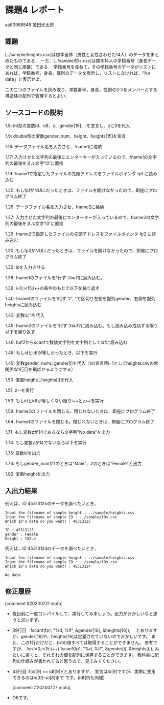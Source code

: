 # 課題4 レポート

aa83988848 薗田光太郎

## 課題

[../sample/heights.csv]は標本全体（男性と女性合わせた14人）のデータをまとめたものである．
一方，[../sample/IDs.csv]は標本14人の学籍番号（身長データと同じ順番）である．
学籍番号を尋ねて，その学籍番号のデータがリストにあれば，学籍番号，身長，性別のデータを表示し，リストになければ，「No data」と表示せよ．

この二つのファイルを読み取り，学籍番号，身長，性別の3つをメンバーとする構造体の配列で管理するとよい．

## ソースコードの説明

1.8: int型の変数id、idf、z、gender[15]、iを宣言し、zに0を代入

1.9: double型の変数gender_num、height、heights[15]を宣言

1.16: データファイル名を入力させ、fname1に格納

1.17: 入力させた文字列の最後にエンターキーが入っているので、fname1の文字列の最後をヌル文字'\0'に置換

1.19: fname1で指定したファイルの先頭アドレスをファイルポインタ fp1 に読み込む

1.20: もしfp1がNULLだったときは、ファイルを開けなかったので、即座にプログラム終了

1.26: データファイル名を入力させ、fname2に格納

1.27: 入力させた文字列の最後にエンターキーが入っているので、fname2の文字列の最後をヌル文字'\0'に置換

1.29: fname2で指定したファイルの先頭アドレスをファイルポインタ fp2 に読み込む

1.30: もしfp2がNULLだったときは、ファイルを開けなかったので、即座にプログラム終了

1.36: idを入力させる

1.38: fname1のファイルを1行ずつbuf1に読み込む。

1.39: i=0;i<15;i++の条件のもとで以下を繰り返す

1.40: fname1のファイルを1行ずつ", "で区切り左側を配列gender、右側を配列heightsに読み込む

1.43: 変数iに1を代入

1.45: fname2のファイルを1行ずつbuf2に読み込む。もし読み込み成功する限り以下を繰り返す

1.46: buf2からscanfで数値文字列を文字列としてidfに読み込む

1.48: もしidとidfが等しかったとき、以下を実行

1.49: 変数gender_numにgender[i]を代入（iの宣言時i=1としてheights.csvの無関係な1行目を飛ばせるようにする）

1.50: 変数heightにheights[i]を代入

1.51: z--を実行

1.53: もしidとidfが等しくない限りi++とz++を実行

1.59: fname2のファイルを閉じる。閉じれないときは、即座にプログラム終了

1.64: fname1のファイルを閉じる。閉じれないときは、即座にプログラム終了

1.71: もし変数zが14であるなら文字列"No data"を出力

1.74: もし変数zが14でないなら以下を実行

1.75: 変数idを出力

1.76: もしgender_numが1のときは"Male"、2のときは"Female"と出力

1.82: 変数heightを出力

## 入出力結果

例えば，ID 45313125のデータを調べたいとき，

```
Input the filename of sample height : ../sample/heights.csv
Input the filename of sample ID : ../sample/IDs.csv
Which ID's data do you want? : 45313125
---
ID : 45313125
gender : Female
height : 152.4
```

例えば，ID 45313124のデータを調べたいとき，

```
Input the filename of sample height : ../sample/heights.csv
Input the filename of sample ID : ../sample/IDs.csv
Which ID's data do you want? : 45313124
---
No data
```

## 修正履歴

[comment #20200721 moto]
- 提出前に一度コンパイルして、実行してみましょう。出力がおかしいなと思うと思います。
  
- 39行目　fscanf(fp1, "%d, %lf", &gender[16], &heights[16]);　
  とありますが、gender[16]や、heights[16]は定義されていないのでおかしいです。
  また、この1行だけだと、fp1の値すべては取得することができません。
  参考ですが、
    for(i=0;i<15;i++)
       fscanf(fp1, "%d, %lf", &gender[i], &heights[i]);
  みたいに書くと、それぞれの値を配列に保存することができます。
  教科書に配列の仕組みが書かれてると思うので、見てみてください。

- 43行目 if(id[9] == idf[9]){とありますが、
  宣言はid[9]ですが、実際に使用できるのはid[0]~id[8]まで
  です。(idf[9]も同様)

  [comment #20200727 moto]
- OKです。